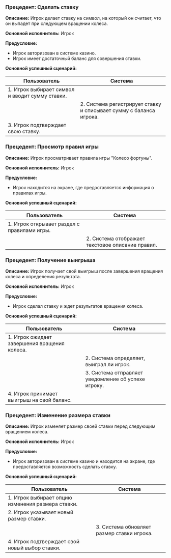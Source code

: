 ### Прецедент: Сделать ставку

**Описание:** Игрок делает ставку на символ, на который он считает, что он выпадет при следующем вращении колеса.

**Основной исполнитель:** Игрок

**Предусловие:** 
- Игрок авторизован в системе казино.
- Игрок имеет достаточный баланс для совершения ставки.

**Основной успешный сценарий:**

| Пользователь | Система |
|--------------|---------|
| 1. Игрок выбирает символ и вводит сумму ставки. | |
|              | 2. Система регистрирует ставку и списывает сумму с баланса игрока. |
| 3. Игрок подтверждает свою ставку. | |

### Прецедент: Просмотр правил игры

**Описание:** Игрок просматривает правила игры "Колесо фортуны".

**Основной исполнитель:** Игрок

**Предусловие:** 
- Игрок находится на экране, где предоставляется информация о правилах игры.

**Основной успешный сценарий:**

| Пользователь | Система |
|--------------|---------|
| 1. Игрок открывает раздел с правилами игры. | |
|              | 2. Система отображает текстовое описание правил. |

### Прецедент: Получение выигрыша

**Описание:** Игрок получает свой выигрыш после завершения вращения колеса и определения результата.

**Основной исполнитель:** Игрок

**Предусловие:** 
- Игрок сделал ставку и ждет результатов вращения колеса.

**Основной успешный сценарий:**

| Пользователь | Система |
|--------------|---------|
| 1. Игрок ожидает завершения вращения колеса. | |
|              | 2. Система определяет, выиграл ли игрок. |
|              | 3. Система отправляет уведомление об успехе игроку. |
| 4. Игрок принимает выигрыш на свой баланс. | |

### Прецедент: Изменение размера ставки

**Описание:** Игрок изменяет размер своей ставки перед следующим вращением колеса.

**Основной исполнитель:** Игрок

**Предусловие:** 
- Игрок авторизован в системе казино и находится на экране, где предоставляется возможность сделать ставку.

**Основной успешный сценарий:**

| Пользователь | Система |
|--------------|---------|
| 1. Игрок выбирает опцию изменения размера ставки. | |
| 2. Игрок указывает новый размер ставки. | |
|              | 3. Система обновляет размер ставки игрока. |
| 4. Игрок подтверждает свой новый выбор ставки. | |
